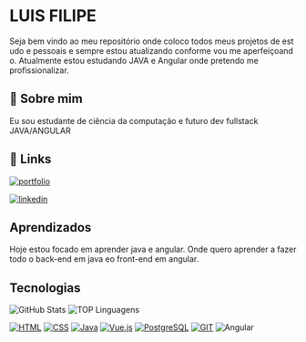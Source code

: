 
# LUIS FILIPE

Seja bem vindo ao meu repositório onde coloco todos meus projetos de estudo e pessoais e sempre estou atualizando conforme vou me aperfeiçoando. Atualmente estou estudando JAVA e Angular onde pretendo me profissionalizar.



## 🚀 Sobre mim
Eu sou estudante de ciência da computação e futuro dev fullstack JAVA/ANGULAR


## 🔗 Links
[![portfolio](https://img.shields.io/badge/my_portfolio-000?style=for-the-badge&logo=ko-fi&logoColor=white)](https://luisfilipex.github.io/Portfolio/)

[![linkedin](https://img.shields.io/badge/linkedin-0A66C2?style=for-the-badge&logo=linkedin&logoColor=white)](https://www.linkedin.com/in/luis-filipe-e-silva-99a418276/)


## Aprendizados

Hoje estou focado em aprender java e angular. Onde quero aprender a fazer todo o back-end em java eo front-end em angular. 


## Tecnologias
![GitHub Stats](https://github-readme-stats.vercel.app/api?username=luisfilipex&theme=transparent&bg_color=000&border_color=30A3DC&show_icons=true&icon_color=30A3DC&title_color=E94D5F&text_color=FFF)
![TOP Linguagens](https://github-readme-stats.vercel.app/api/top-langs/?username=luisfilipex&layout=compact&theme=dracula)


[![HTML](https://img.shields.io/badge/HTML-239120?style=for-the-badge&logo=html5&logoColor=white)](https://camo.githubusercontent.com/c5cb1e7fe846c0859ef14b92c3ded6d512e081d732986922a456c57d60e6cbf7/68747470733a2f2f696d672e736869656c64732e696f2f62616467652f48544d4c2d3233393132303f7374796c653d666f722d7468652d6261646765266c6f676f3d68746d6c35266c6f676f436f6c6f723d7768697465) 
[![CSS](https://img.shields.io/badge/CSS-239120?&style=for-the-badge&logo=css3&logoColor=white)](https://camo.githubusercontent.com/9bb8902d6fde4b0ea32ebdb8e5162dd578cd13d693ab8d35ed5eb7daad78abf8/68747470733a2f2f696d672e736869656c64732e696f2f62616467652f4353532d3233393132303f267374796c653d666f722d7468652d6261646765266c6f676f3d63737333266c6f676f436f6c6f723d7768697465) 
[![Java](https://img.shields.io/badge/Java-ED8B00?style=for-the-badge&logo=openjdk&logoColor=white)](https://camo.githubusercontent.com/69aa4c0504930e8ae0b89332cd45436b67c8842992bc55ad11d2f67bac4eaa64/68747470733a2f2f696d672e736869656c64732e696f2f62616467652f4a6176612d4544384230303f7374796c653d666f722d7468652d6261646765266c6f676f3d6f70656e6a646b266c6f676f436f6c6f723d7768697465) 
[![Vue.js](https://img.shields.io/badge/Vue.js-35495E?style=for-the-badge&logo=vue.js&logoColor=4FC08D)](https://camo.githubusercontent.com/91a16ba4865410f9b919b24736639beae318c21960dda7a8d2342be9202f42f3/68747470733a2f2f696d672e736869656c64732e696f2f62616467652f5675652e6a732d3335343935453f7374796c653d666f722d7468652d6261646765266c6f676f3d7675652e6a73266c6f676f436f6c6f723d344643303844) 
[![PostgreSQL](https://img.shields.io/badge/PostgreSQL-316192?style=for-the-badge&logo=postgresql&logoColor=white)](https://camo.githubusercontent.com/6854ba9612c2cb025e7c65445787d93f6436d4691303601506e0bc28be2ae9b8/68747470733a2f2f696d672e736869656c64732e696f2f62616467652f506f737467726553514c2d3331363139323f7374796c653d666f722d7468652d6261646765266c6f676f3d706f737467726573716c266c6f676f436f6c6f723d7768697465) 
[![GIT](https://img.shields.io/badge/GIT-E44C30?style=for-the-badge&logo=git&logoColor=white)](https://camo.githubusercontent.com/7b1b0bcf013f27d9700d574b84824ce2238930c33ae34767df76c5929c306f5c/68747470733a2f2f696d672e736869656c64732e696f2f62616467652f4749542d4534344333303f7374796c653d666f722d7468652d6261646765266c6f676f3d676974266c6f676f436f6c6f723d7768697465) 
![Angular](https://img.shields.io/badge/Angular-DD0031?style=for-the-badge&logo=angular&logoColor=white)

